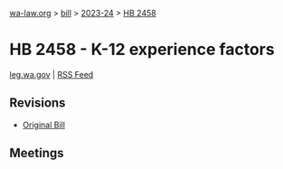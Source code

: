 [wa-law.org](/) > [bill](/bill/) > [2023-24](/bill/2023-24/) > [HB 2458](/bill/2023-24/hb/2458/)

# HB 2458 - K-12 experience factors
[leg.wa.gov](https://app.leg.wa.gov/billsummary?BillNumber=2458&Year=2023&Initiative=false) | [RSS Feed](./rss.xml)

## Revisions
* [Original Bill](1/)

## Meetings